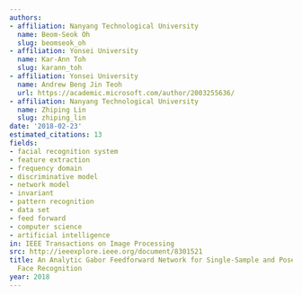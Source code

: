 ```yaml
---
authors:
- affiliation: Nanyang Technological University
  name: Beom-Seok Oh
  slug: beomseok_oh
- affiliation: Yonsei University
  name: Kar-Ann Toh
  slug: karann_toh
- affiliation: Yonsei University
  name: Andrew Beng Jin Teoh
  url: https://academic.microsoft.com/author/2003255636/
- affiliation: Nanyang Technological University
  name: Zhiping Lin
  slug: zhiping_lin
date: '2018-02-23'
estimated_citations: 13
fields:
- facial recognition system
- feature extraction
- frequency domain
- discriminative model
- network model
- invariant
- pattern recognition
- data set
- feed forward
- computer science
- artificial intelligence
in: IEEE Transactions on Image Processing
src: http://ieeexplore.ieee.org/document/8301521
title: An Analytic Gabor Feedforward Network for Single-Sample and Pose-Invariant
  Face Recognition
year: 2018
---
```

